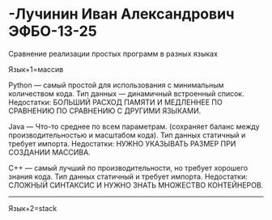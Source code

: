 # -Лучинин Иван Александрович ЭФБО-13-25
Сравнение реализации простых программ в разных языках

Язык+1=массив

Python — самый простой для использования с минимальным количеством кода. Тип данных — динамичный встроенный список.
Недостатки: БОЛЬШИЙ РАСХОД ПАМЯТИ И МЕДЛЕННЕЕ ПО СРАВНЕНИЮ ПО СРАВНЕНИЮ С ДРУГИМИ ЯЗЫКАМИ.

Java — Что-то среднее по всем параметрам. (сохраняет баланс между производительностью и масштабом кода). Тип данных статичный и требует импорта.
Недостатки: НУЖНО УКАЗЫВАТЬ РАЗМЕР ПРИ СОЗДАНИИ МАССИВА.

C++ — самый лучший по производительности, но требует хорошего знания кода. Тип данных статичный и требует импорта.
Недостатки: СЛОЖНЫЙ СИНТАКСИС И НУЖНО ЗНАТЬ МНОЖЕСТВО КОНТЕЙНЕРОВ.

---------------------------------------------------------

Язык+2=stack
